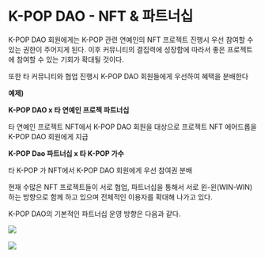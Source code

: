 # K-POP DAO - NFT & 파트너십

K-POP DAO 회원에게는 K-POP 관련 연예인의 NFT 프로젝트 진행시 우선 참여할 수 있는 권한이 주어지게 된다. 이후 커뮤니티의 결집력에 성장함에 따라서 좋은 프로젝트에 참여할 수 있는 기회가 확대될 것이다.

또한 타 커뮤니티와 협업 진행시 K-POP DAO 회원들에게 우선하여 혜택을 분배한다

&#x20;

**예제)**

**K-POP DAO x 타 연예인 프로젝 파트너십**      &#x20;

&#x20;타 연예인 프로젝트 NFT에서 K-POP DAO 회원을 대상으로 프로젝트 NFT 에어드롭을 K-POP DAO 회원에게 지급

&#x20;

**K-POP Dao 파트너십 x 타 K-POP 가수**

&#x20; 타 K-POP 가 NFT에서 K-POP DAO 회원에게 우선 참여권 분배



현재 수많은 NFT 프로젝트들이 서로 협업, 파트너십을 통해서 서로 윈-윈(WIN-WIN) 하는 방향으로 함께 하고 있으며 전체적인 이용자를 확대해 나가고 있다.

&#x20;

K-POP DAO의 기본적인 파트너십 운영 방향은 다음과 같다.

![](../../../../../.gitbook/assets/kpop삽도007.png)

![](<../../../../../.gitbook/assets/kpop삽도008 (1).png>)
